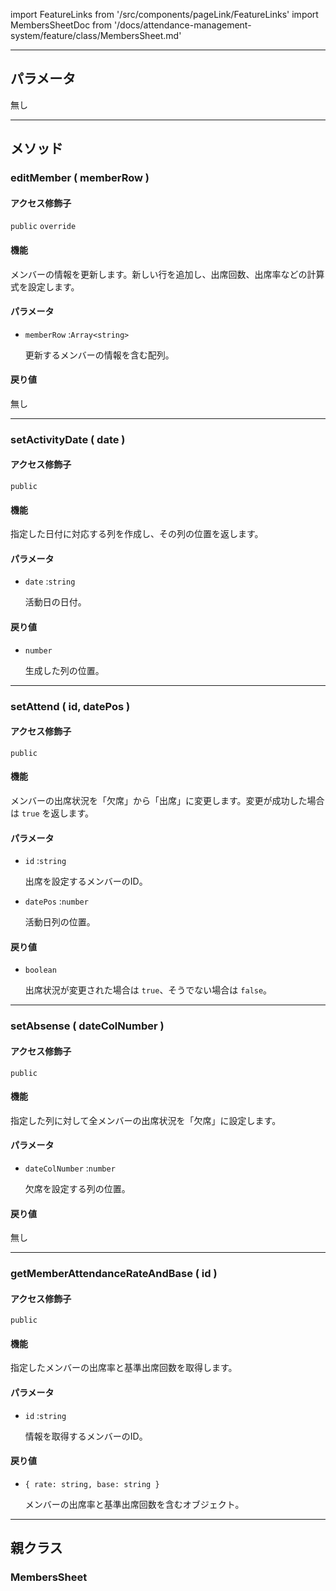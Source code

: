 import FeatureLinks from '/src/components/pageLink/FeatureLinks'
import MembersSheetDoc from '/docs/attendance-management-system/feature/class/MembersSheet.md'

<FeatureLinks component='AttendanceSheet' type='class' project='attendance-management-system' />

---

## パラメータ
無し

---

## メソッド

### editMember ( memberRow )
#### アクセス修飾子
`public` `override`

#### 機能
メンバーの情報を更新します。新しい行を追加し、出席回数、出席率などの計算式を設定します。

#### パラメータ
- `memberRow` :`Array<string>`

  更新するメンバーの情報を含む配列。

#### 戻り値
無し

---

### setActivityDate ( date )
#### アクセス修飾子
`public`

#### 機能
指定した日付に対応する列を作成し、その列の位置を返します。

#### パラメータ
- `date` :`string`

  活動日の日付。

#### 戻り値
- `number`

  生成した列の位置。

---

### setAttend ( id, datePos )
#### アクセス修飾子
`public`

#### 機能
メンバーの出席状況を「欠席」から「出席」に変更します。変更が成功した場合は `true` を返します。

#### パラメータ
- `id` :`string`

  出席を設定するメンバーのID。

- `datePos` :`number`

  活動日列の位置。

#### 戻り値
- `boolean`

  出席状況が変更された場合は `true`、そうでない場合は `false`。

---

### setAbsense ( dateColNumber )
#### アクセス修飾子
`public`

#### 機能
指定した列に対して全メンバーの出席状況を「欠席」に設定します。

#### パラメータ
- `dateColNumber` :`number`

  欠席を設定する列の位置。

#### 戻り値
無し

---

### getMemberAttendanceRateAndBase ( id )
#### アクセス修飾子
`public`

#### 機能
指定したメンバーの出席率と基準出席回数を取得します。


#### パラメータ
- `id` :`string`

  情報を取得するメンバーのID。

#### 戻り値
- `{ rate: string, base: string }`

  メンバーの出席率と基準出席回数を含むオブジェクト。

---

## 親クラス
### MembersSheet
> <MembersSheetDoc />